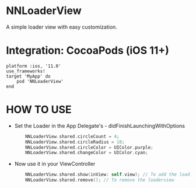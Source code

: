 # NNLoaderView
A simple loader view with easy customization.


# Integration: CocoaPods (iOS 11+)
  
  ```
  platform :ios, '11.0'
  use_frameworks!
  target 'MyApp' do
      pod 'NNLoaderView'
  end

  ```

# HOW TO USE

  * Set the Loader in the App Delegate's - didFinishLaunchingWithOptions
    
    ```swift
        NNLoaderView.shared.circleCount = 4;
        NNLoaderView.shared.circleRadius = 10;
        NNLoaderView.shared.circleColor = UIColor.purple;
        NNLoaderView.shared.changeColor = UIColor.cyan;
    ```
    
  * Now use it in your ViewController
    
    ```swift
        NNLoaderView.shared.show(inView: self.view); // To add the loaderview
        NNLoaderView.shared.remove(); // To remove the loaderview
    ```
    
